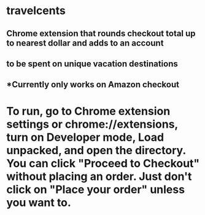 # travelcents

## Chrome extension that rounds checkout total up to nearest dollar and adds to an account

## to be spent on unique vacation destinations

## \*Currently only works on Amazon checkout

# To run, go to Chrome extension settings or chrome://extensions, turn on Developer mode, Load unpacked, and open the directory. You can click "Proceed to Checkout" without placing an order. Just don't click on "Place your order" unless you want to.

##
